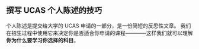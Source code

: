 ## 撰写 UCAS 个人陈述的技巧

个人陈述是提交给大学的 UCAS 申请的一部分，是一份简短的反思性文章。 我们在招生过程中使用它来决定你是否适合你申请的课程————这样我们就可以理解**你为什么要学习你选择的科目**。
